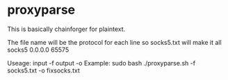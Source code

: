 # proxyparse
This is basically chainforger for plaintext.

The file name will be the protocol for each line so socks5.txt will make it all socks5 0.0.0.0 65575

Useage: input -f output -o Example: sudo bash ./proxyparse.sh -f socks5.txt -o fixsocks.txt
